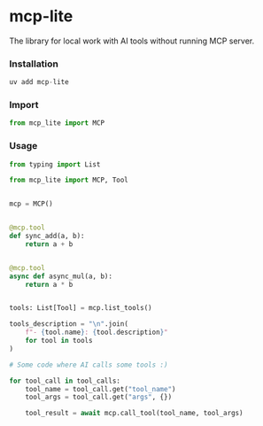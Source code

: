# mcp-lite
The library for local work with AI tools without running MCP server.

### Installation

```python 
uv add mcp-lite
```

### Import

```python 
from mcp_lite import MCP
```

### Usage

```python
from typing import List

from mcp_lite import MCP, Tool


mcp = MCP()


@mcp.tool
def sync_add(a, b):
    return a + b


@mcp.tool
async def async_mul(a, b):
    return a * b


tools: List[Tool] = mcp.list_tools()

tools_description = "\n".join(
    f"- {tool.name}: {tool.description}" 
    for tool in tools
)

# Some code where AI calls some tools :)

for tool_call in tool_calls:
    tool_name = tool_call.get("tool_name")
    tool_args = tool_call.get("args", {})

    tool_result = await mcp.call_tool(tool_name, tool_args)

```
